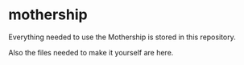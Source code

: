 # mothership

Everything needed to use the Mothership is stored in this repository.

Also the files needed to make it yourself are here.

